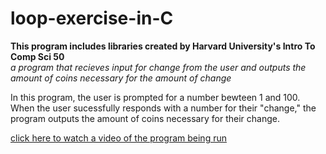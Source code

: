 # loop-exercise-in-C
 <b>This program includes libraries created by Harvard University's Intro To Comp Sci 50</b>
 <br/>
 <i> a program that recieves input for change from the user and outputs the amount of coins necessary for the amount of change </i>

<p>In this program, the user is prompted for a number bewteen 1 and 100. When the user sucessfully responds with a number for their "change," the program outputs the amount of coins necessary for their change.</p>

<a href="......."> click here to watch a video of the program being run </a>
